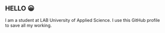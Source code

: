 ## HELLO :grinning:

I am a student at LAB University of Applied Science. I use this GitHub profile to save all my working.
